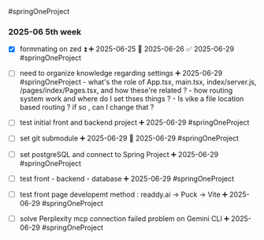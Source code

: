 #springOneProject 

### 2025-06 5th week

- [x] formmating on zed ⏫ ➕ 2025-06-25 📅 2025-06-26 ✅ 2025-06-29 #springOneProject 

- [ ] need to organize knowledge regarding settings ➕ 2025-06-29 #springOneProject 
      - what's the role of  App.tsx, main.tsx, index/server.js, /pages/index/Pages.tsx, and how these're related ?
      - how routing system work and where do I set thses things ?
      - Is vike a file location based routing ? if so , can I change that ?

- [ ] test initial front and backend project  ➕ 2025-06-29 #springOneProject 
- [ ] set git submodule ➕ 2025-06-29  📅 2025-06-29 #springOneProject 
- [ ] set postgreSQL and connect to Spring Project ➕ 2025-06-29 #springOneProject 
- [ ] test front - backend - database ➕ 2025-06-29 #springOneProject 
- [ ] test front page developemt method : readdy.ai -> Puck -> Vite ➕ 2025-06-29 #springOneProject 
- [ ] solve Perplexity mcp connection failed problem on Gemini CLI ➕ 2025-06-29 #springOneProject 




